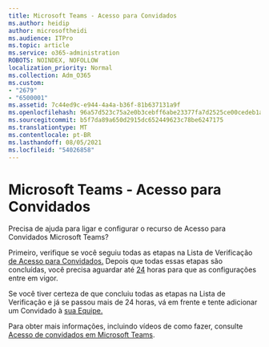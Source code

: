 ```yaml
---
title: Microsoft Teams - Acesso para Convidados
ms.author: heidip
author: microsoftheidi
ms.audience: ITPro
ms.topic: article
ms.service: o365-administration
ROBOTS: NOINDEX, NOFOLLOW
localization_priority: Normal
ms.collection: Adm_O365
ms.custom:
- "2679"
- "6500001"
ms.assetid: 7c44ed9c-e944-4a4a-b36f-81b637131a9f
ms.openlocfilehash: 96a57d523c75a2e0b3cebff6abe23377fa7d2525ce00cedeb1a16c6669255c8e
ms.sourcegitcommit: b5f7da89a650d2915dc652449623c78be6247175
ms.translationtype: MT
ms.contentlocale: pt-BR
ms.lasthandoff: 08/05/2021
ms.locfileid: "54026858"
---
```

# <a name="microsoft-teams---guest-access"></a>Microsoft Teams - Acesso para Convidados

Precisa de ajuda para ligar e configurar o recurso de Acesso para Convidados Microsoft Teams?  

Primeiro, verifique se você seguiu todas as etapas na Lista de Verificação [de Acesso para Convidados.](https://docs.microsoft.com/microsoftteams/guest-access-checklist) Depois que todas essas etapas são concluídas, você precisa aguardar até [24](https://docs.microsoft.com/microsoftteams/manage-guests#guest-access-latencies) horas para que as configurações entre em vigor.

Se você tiver certeza de que concluiu todas as etapas na Lista de Verificação e já se passou mais de 24 horas, vá em frente e tente adicionar um Convidado à [sua Equipe.](https://support.office.com/article/add-guests-to-a-team-in-teams-fccb4fa6-f864-4508-bdde-256e7384a14f#ID0EAABAAA=Desktop)

Para obter mais informações, incluindo vídeos de como fazer, consulte [Acesso de convidados em Microsoft Teams](https://docs.microsoft.com/microsoftteams/guest-access).

